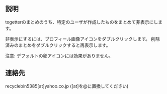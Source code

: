説明
----

togetterのまとめのうち、特定のユーザが作成したものをまとめて非表示にします。  

非表示にするには、プロフィール画像アイコンをダブルクリックします。
削除済みのまとめをダブルクリックすると再表示します。  

注意: デフォルトの卵アイコンには効果がありません。  


連絡先
------
recyclebin5385[at]yahoo.co.jp ([at]を@に置換してください)
